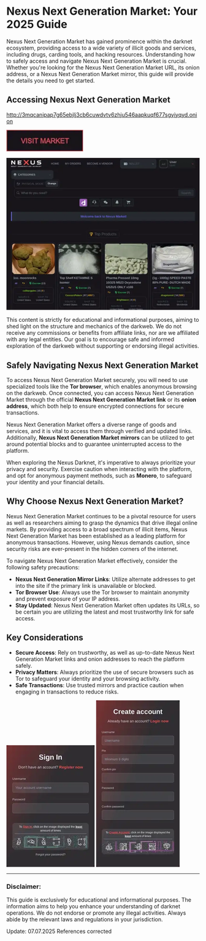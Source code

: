 # Nexus Next Generation Market: Your 2025 Guide

Nexus Next Generation Market has gained prominence within the darknet ecosystem, providing access to a wide variety of illicit goods and services, including drugs, carding tools, and hacking resources. Understanding how to safely access and navigate Nexus Next Generation Market is crucial. Whether you're looking for the Nexus Next Generation Market URL, its onion address, or a Nexus Next Generation Market mirror, this guide will provide the details you need to get started.

## Accessing Nexus Next Generation Market

http://3mqcanipap7g65ebjlj3cb6cuwdvtv6zhju546aapkuqf677sgyiyqyd.onion

[<img src="/screenshot/session.webp" width="200">](http://3mqcanipap7g65ebjlj3cb6cuwdvtv6zhju546aapkuqf677sgyiyqyd.onion)

<a href="http://3mqcanipap7g65ebjlj3cb6cuwdvtv6zhju546aapkuqf677sgyiyqyd.onion"><img src="/screenshot/view.webp" alt="image" style="max-width: 100%;"></a>

This content is strictly for educational and informational purposes, aiming to shed light on the structure and mechanics of the darkweb. We do not receive any commissions or benefits from affiliate links, nor are we affiliated with any legal entities. Our goal is to encourage safe and informed exploration of the darkweb without supporting or endorsing illegal activities.

## Safely Navigating Nexus Next Generation Market

To access Nexus Next Generation Market securely, you will need to use specialized tools like the **Tor browser**, which enables anonymous browsing on the darkweb. Once connected, you can access Nexus Next Generation Market through the official **Nexus Next Generation Market link** or its **onion address**, which both help to ensure encrypted connections for secure transactions.

Nexus Next Generation Market offers a diverse range of goods and services, and it is vital to access them through verified and updated links. Additionally, **Nexus Next Generation Market mirrors** can be utilized to get around potential blocks and to guarantee uninterrupted access to the platform.

When exploring the Nexus Darknet, it's imperative to always prioritize your privacy and security. Exercise caution when interacting with the platform, and opt for anonymous payment methods, such as **Monero**, to safeguard your identity and your financial details.

## Why Choose Nexus Next Generation Market?

Nexus Next Generation Market continues to be a pivotal resource for users as well as researchers aiming to grasp the dynamics that drive illegal online markets. By providing access to a broad spectrum of illicit items, Nexus Next Generation Market has been established as a leading platform for anonymous transactions. However, using Nexus demands caution, since security risks are ever-present in the hidden corners of the internet.

To navigate Nexus Next Generation Market effectively, consider the following safety precautions:

-   **Nexus Next Generation Mirror Links**: Utilize alternate addresses to get into the site if the primary link is unavailable or blocked.
-   **Tor Browser Use**: Always use the Tor browser to maintain anonymity and prevent exposure of your IP address.
-   **Stay Updated**: Nexus Next Generation Market often updates its URLs, so be certain you are utilizing the latest and most trustworthy link for safe access.

## Key Considerations

-   **Secure Access**: Rely on trustworthy, as well as up-to-date Nexus Next Generation Market links and onion addresses to reach the platform safely.
-   **Privacy Matters**: Always prioritize the use of secure browsers such as Tor to safeguard your identity and your browsing activity.
-   **Safe Transactions**: Use trusted mirrors and practice caution when engaging in transactions to reduce risks.

<a href="http://3mqcanipap7g65ebjlj3cb6cuwdvtv6zhju546aapkuqf677sgyiyqyd.onion"><img src="/screenshot/toolbar.webp" alt="image" style="max-width: 100%;"></a>
<a href="http://3mqcanipap7g65ebjlj3cb6cuwdvtv6zhju546aapkuqf677sgyiyqyd.onion"><img src="/screenshot/shell.webp" alt="image" style="max-width: 100%;"></a>

---

### Disclaimer:

This guide is exclusively for educational and informational purposes. The information aims to help you enhance your understanding of darknet operations. We do not endorse or promote any illegal activities. Always abide by the relevant laws and regulations in your jurisdiction.





Update:  07.07.2025 References corrected
